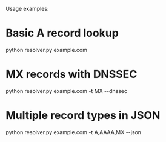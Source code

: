 Usage examples: 
# Basic A record lookup
python resolver.py example.com

# MX records with DNSSEC
python resolver.py example.com -t MX --dnssec

# Multiple record types in JSON
python resolver.py example.com -t A,AAAA,MX --json
